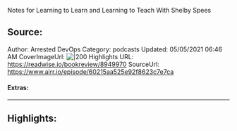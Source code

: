 Notes for Learning to Learn and Learning to Teach With Shelby Spees

## Source:
Author: Arrested DevOps
Category: podcasts
Updated: 05/05/2021 06:46 AM
CoverImageUrl: 
![|200](https://www.arresteddevops.com/img/ado-podcast-logo.png)
Highlights URL: https://readwise.io/bookreview/8949970
SourceUrl: https://www.airr.io/episode/60215aa525e92f8623c7e7ca


#### Extras:




 
-----
 ## Highlights:

